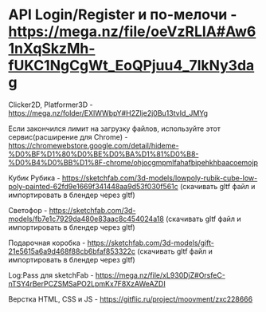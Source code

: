API Login/Register и по-мелочи - https://mega.nz/file/oeVzRLIA#Aw61nXqSkzMh-fUKC1NgCgWt_EoQPjuu4_7lkNy3dag
========================================================================================================================================================
Clicker2D, Platformer3D - https://mega.nz/folder/EXlWWbpY#H2Zlje2j0Bu13tvId_JMYg


Если закончился лимит на загрузку файлов, используйте этот сервис(расширение для Chrome) - https://chromewebstore.google.com/detail/hideme-%D0%BF%D1%80%D0%BE%D0%BA%D1%81%D0%B8-%D0%B4%D0%BB%D1%8F-chrome/ohjocgmpmlfahafbipehkhbaacoemojp



Кубик Рубика - https://sketchfab.com/3d-models/lowpoly-rubik-cube-low-poly-painted-62fd9e1669f341448aa9d53f030f561c (скачивать gltf файл и импортировать в блендер через gltf)

Светофор - https://sketchfab.com/3d-models/fb7e1c7929da480e83aac8c454024a18 (скачивать gltf файл и импортировать в блендер через gltf)

Подарочная коробка - https://sketchfab.com/3d-models/gift-21e5615a6a9d468f88cb6bfaf853322c (скачивать gltf файл и импортировать в блендер через gltf)

Log:Pass для sketchFab - https://mega.nz/file/xL930DjZ#OrsfeC-nTSY4rBerPCZSMSaPO2LpmKx7F8XzAWeAZDI

Верстка HTML, CSS и JS - https://gitflic.ru/project/moovment/zxc228666
